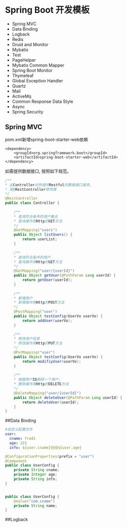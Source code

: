 # Spring Boot 开发模板

* Spring MVC
* Data Binding
* Logback
* Redis
* Druid and Monitor
* Mybatis
* Test
* PageHelper
* Mybatis Common Mapper
* Spring Boot Monitor
* Thymeleaf
* Global Exception Handler
* Quartz
* Mail
* ActiveMq
* Common Response Data Style
* Async
* Spring Security

## Spring MVC
pom.xml新增spring-boot-starter-web依赖
```
<dependency>
    <groupId>org.springframework.boot</groupId>
    <artifactId>spring-boot-starter-web</artifactId>
</dependency>
```

如需提供数据接口, 按照如下规范。
```java
/**
* 此Controller对外提供Restful的数据接口服务，
* 用@RestController修饰类
*/
@RestController
public class Controller {
    
    /**
    * 查询符合条件的用户集合
    * 查询操作用Http的GET方法
    */
    @GetMapping("users")
    public Object listUsers() {
        return userList;
    }
    
    /**
    * 查询符合条件的用户
    * 查询操作用Http的GET方法
    */
    @GetMapping("user/{userId}")
    public Object getUser(@PathParam Long userId) {
        return getUser(userId);
    }
    
    /**
    * 新增用户
    * 新增操作用Http的POST方法
    */
    @PostMapping("user")
    public Object testConfig(UserVo userVo) {
        return addUser(userVo);
    }
    
    /**
    * 修改用户信息
    * 修改操作用Http的PUT方法
    */
    @PutMapping("user")
    public Object testConfig(UserVo userVo) {
        return modifiyUser(userVo);
    }
     
    /**
    * 根据用户ID删除一个用户。
    * 删除操作用Http的DELETE方法
    */
    @DeleteMapping("user/{userId}")
    public Object deleteUser(@PathParam Long userId) {
        return deleteUser(userId);
    }
}
```
##Data Binding

```yaml
#自定义配置文件
user:
  cname: fred1
  age: 221
  info: ${user.cname}已经${user.age}
```
```java
@ConfigurationProperties(prefix = "user")
@Component
public class UserConfig {
    private String cname;
    private Integer age;
    private String info;
}
```
```java

public class UserConfig {
    @Value("com.cname")
    private String name;
}
```

##Logback